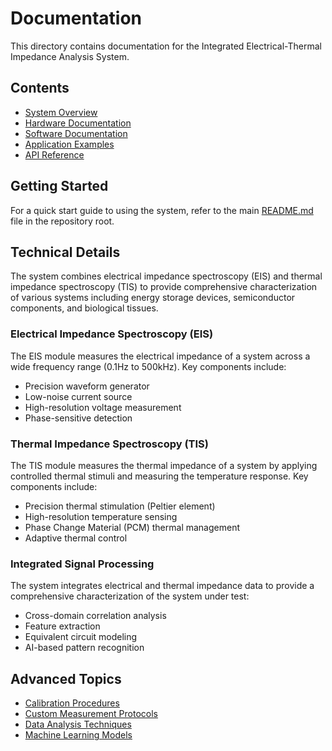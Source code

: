 # Documentation

This directory contains documentation for the Integrated Electrical-Thermal Impedance Analysis System.

## Contents

- [System Overview](system_overview.md)
- [Hardware Documentation](hardware/README.md)
- [Software Documentation](software/README.md)
- [Application Examples](examples/README.md)
- [API Reference](api_reference.md)

## Getting Started

For a quick start guide to using the system, refer to the main [README.md](../README.md) file in the repository root.

## Technical Details

The system combines electrical impedance spectroscopy (EIS) and thermal impedance spectroscopy (TIS) to provide comprehensive characterization of various systems including energy storage devices, semiconductor components, and biological tissues.

### Electrical Impedance Spectroscopy (EIS)

The EIS module measures the electrical impedance of a system across a wide frequency range (0.1Hz to 500kHz). Key components include:

- Precision waveform generator
- Low-noise current source
- High-resolution voltage measurement
- Phase-sensitive detection

### Thermal Impedance Spectroscopy (TIS)

The TIS module measures the thermal impedance of a system by applying controlled thermal stimuli and measuring the temperature response. Key components include:

- Precision thermal stimulation (Peltier element)
- High-resolution temperature sensing
- Phase Change Material (PCM) thermal management
- Adaptive thermal control

### Integrated Signal Processing

The system integrates electrical and thermal impedance data to provide a comprehensive characterization of the system under test:

- Cross-domain correlation analysis
- Feature extraction
- Equivalent circuit modeling
- AI-based pattern recognition

## Advanced Topics

- [Calibration Procedures](advanced/calibration.md)
- [Custom Measurement Protocols](advanced/custom_protocols.md)
- [Data Analysis Techniques](advanced/data_analysis.md)
- [Machine Learning Models](advanced/ml_models.md)
